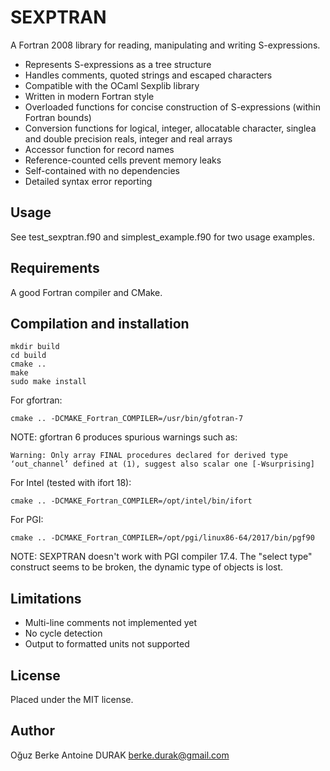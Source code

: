 # SEXPTRAN

A Fortran 2008 library for reading, manipulating and writing
S-expressions.

* Represents S-expressions as a tree structure
* Handles comments, quoted strings and escaped characters
* Compatible with the OCaml Sexplib library
* Written in modern Fortran style
* Overloaded functions for concise construction of
  S-expressions (within Fortran bounds)
* Conversion functions for logical, integer, allocatable character,
  singlea and double precision reals, integer and real arrays
* Accessor function for record names
* Reference-counted cells prevent memory leaks
* Self-contained with no dependencies
* Detailed syntax error reporting

## Usage

See test\_sexptran.f90 and simplest\_example.f90 for two usage examples.

## Requirements

A good Fortran compiler and CMake.

## Compilation and installation

	mkdir build
	cd build
	cmake ..
	make
	sudo make install

For gfortran:

	cmake .. -DCMAKE_Fortran_COMPILER=/usr/bin/gfotran-7

NOTE: gfortran 6 produces spurious warnings such as:

	Warning: Only array FINAL procedures declared for derived type ‘out_channel’ defined at (1), suggest also scalar one [-Wsurprising]

For Intel (tested with ifort 18):

	cmake .. -DCMAKE_Fortran_COMPILER=/opt/intel/bin/ifort

For PGI:

	cmake .. -DCMAKE_Fortran_COMPILER=/opt/pgi/linux86-64/2017/bin/pgf90

NOTE: SEXPTRAN doesn't work with PGI compiler 17.4.  The "select type" construct seems to be broken, the dynamic type of objects is lost.

## Limitations

* Multi-line comments not implemented yet
* No cycle detection
* Output to formatted units not supported

## License

Placed under the MIT license.

## Author

Oğuz Berke Antoine DURAK <berke.durak@gmail.com>
